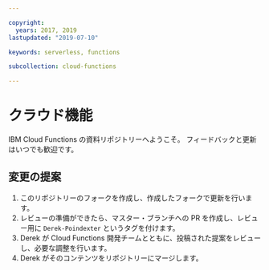 ```yaml
---

copyright:
  years: 2017, 2019
lastupdated: "2019-07-10"

keywords: serverless, functions

subcollection: cloud-functions

---
```


# クラウド機能

IBM Cloud Functions の資料リポジトリーへようこそ。 フィードバックと更新はいつでも歓迎です。




## 変更の提案

1. このリポジトリーのフォークを作成し、作成したフォークで更新を行います。
2. レビューの準備ができたら、マスター・ブランチへの PR を作成し、レビュー用に `Derek-Poindexter` というタグを付けます。
3. Derek が Cloud Functions 開発チームとともに、投稿された提案をレビューし、必要な調整を行います。
4. Derek がそのコンテンツをリポジトリーにマージします。

























